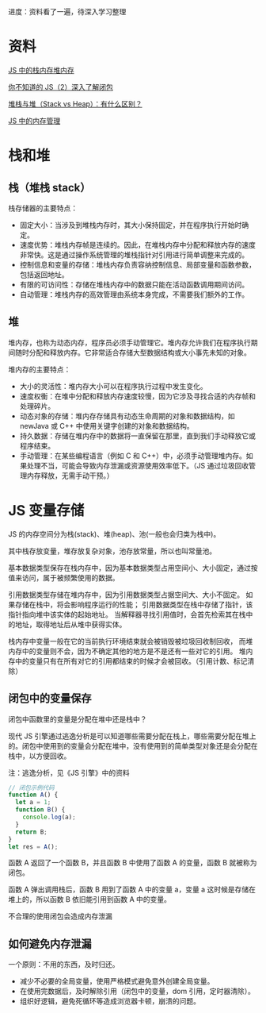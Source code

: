 进度：资料看了一遍，待深入学习整理

# 资料

[JS 中的栈内存堆内存](https://juejin.im/post/5d116a9df265da1bb47d717b)

[你不知道的 JS（2）深入了解闭包](https://www.cnblogs.com/wuguanglin/p/closure.html)

[堆栈与堆（Stack vs Heap）：有什么区别？](https://cloud.tencent.com/developer/article/2367306)

[JS 中的内存管理](https://juejin.cn/post/6844903869525262349)

# 栈和堆

## 栈（堆栈 stack）

栈存储器的主要特点：

- 固定大小：当涉及到堆栈内存时，其大小保持固定，并在程序执行开始时确定。
- 速度优势：堆栈内存帧是连续的。因此，在堆栈内存中分配和释放内存的速度非常快。这是通过操作系统管理的堆栈指针对引用进行简单调整来完成的。
- 控制信息和变量的存储：堆栈内存负责容纳控制信息、局部变量和函数参数，包括返回地址。
- 有限的可访问性：存储在堆栈内存中的数据只能在活动函数调用期间访问。
- 自动管理：堆栈内存的高效管理由系统本身完成，不需要我们额外的工作。

## 堆

堆内存，也称为动态内存，程序员必须手动管理它。堆内存允许我们在程序执行期间随时分配和释放内存。它非常适合存储大型数据结构或大小事先未知的对象。

堆内存的主要特点：

- 大小的灵活性：堆内存大小可以在程序执行过程中发生变化。
- 速度权衡：在堆中分配和释放内存速度较慢，因为它涉及寻找合适的内存帧和处理碎片。
- 动态对象的存储：堆内存存储具有动态生命周期的对象和数据结构，如 newJava 或 C++ 中使用关键字创建的对象和数据结构。
- 持久数据：存储在堆内存中的数据将一直保留在那里，直到我们手动释放它或程序结束。
- 手动管理：在某些编程语言（例如 C 和 C++）中，必须手动管理堆内存。如果处理不当，可能会导致内存泄漏或资源使用效率低下。（JS 通过垃圾回收管理内存释放，无需手动干预。）

# JS 变量存储

JS 的内存空间分为栈(stack)、堆(heap)、池(一般也会归类为栈中)。

其中栈存放变量，堆存放复杂对象，池存放常量，所以也叫常量池。

基本数据类型保存在栈内存中，因为基本数据类型占用空间小、大小固定，通过按值来访问，属于被频繁使用的数据。

引用数据类型存储在堆内存中，因为引用数据类型占据空间大、大小不固定。 如果存储在栈中，将会影响程序运行的性能； 引用数据类型在栈中存储了指针，该指针指向堆中该实体的起始地址。 当解释器寻找引用值时，会首先检索其在栈中的地址，取得地址后从堆中获得实体。

栈内存中变量一般在它的当前执行环境结束就会被销毁被垃圾回收制回收， 而堆内存中的变量则不会，因为不确定其他的地方是不是还有一些对它的引用。 堆内存中的变量只有在所有对它的引用都结束的时候才会被回收。（引用计数、标记清除）

## 闭包中的变量保存

闭包中函数里的变量是分配在堆中还是栈中？

现代 JS 引擎通过逃逸分析是可以知道哪些需要分配在栈上，哪些需要分配在堆上的。闭包中使用到的变量会分配在堆中，没有使用到的简单类型对象还是会分配在栈中，以方便回收。

注：逃逸分析，见《JS 引擎》中的资料

```js
// 闭包示例代码
function A() {
  let a = 1;
  function B() {
    console.log(a);
  }
  return B;
}
let res = A();
```

函数 A 返回了一个函数 B，并且函数 B 中使用了函数 A 的变量，函数 B 就被称为闭包。

函数 A 弹出调用栈后，函数 B 用到了函数 A 中的变量 a，变量 a 这时候是存储在堆上的，所以函数 B 依旧能引用到函数 A 中的变量。

不合理的使用闭包会造成内存泄漏

## 如何避免内存泄漏

一个原则：不用的东西，及时归还。

- 减少不必要的全局变量，使用严格模式避免意外创建全局变量。
- 在使用完数据后，及时解除引用（闭包中的变量，dom 引用，定时器清除）。
- 组织好逻辑，避免死循环等造成浏览器卡顿，崩溃的问题。
